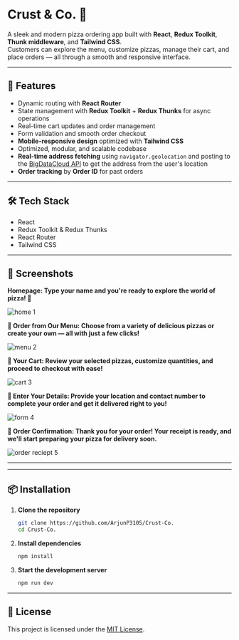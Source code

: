 # Crust & Co. 🍕

A sleek and modern pizza ordering app built with **React**, **Redux Toolkit**, **Thunk middleware**, and **Tailwind CSS**.  
Customers can explore the menu, customize pizzas, manage their cart, and place orders — all through a smooth and responsive interface.

---

## 🚀 Features
- Dynamic routing with **React Router**
- State management with **Redux Toolkit** + **Redux Thunks** for async operations
- Real-time cart updates and order management
- Form validation and smooth order checkout
- **Mobile-responsive design** optimized with **Tailwind CSS**
- Optimized, modular, and scalable codebase
- **Real-time address fetching** using `navigator.geolocation` and posting to the [BigDataCloud API](https://api.bigdatacloud.net/data/reverse-geocode-client) to get the address from the user's location
- **Order tracking** by **Order ID** for past orders

---

## 🛠 Tech Stack
- React
- Redux Toolkit & Redux Thunks
- React Router
- Tailwind CSS

---

## 📸 Screenshots

**Homepage: Type your name and you're ready to explore the world of pizza! 🍕**

![home 1](https://github.com/user-attachments/assets/6357b684-066e-442d-a50c-497e7fdc8103)

**🍕 Order from Our Menu: Choose from a variety of delicious pizzas or create your own — all with just a few clicks!**

![menu 2](https://github.com/user-attachments/assets/1a7219ab-da8b-4f07-a2e7-636227207bac)

**🛒 Your Cart: Review your selected pizzas, customize quantities, and proceed to checkout with ease!**

![cart 3](https://github.com/user-attachments/assets/38bec016-ab7e-4dd6-88da-6e4e175cf15d)

**📍 Enter Your Details: Provide your location and contact number to complete your order and get it delivered right to you!**

![form 4](https://github.com/user-attachments/assets/886693ba-090c-46db-b849-1ef09ba33481)

**🧾 Order Confirmation: Thank you for your order! Your receipt is ready, and we'll start preparing your pizza for delivery soon.**

![order reciept 5](https://github.com/user-attachments/assets/d1c783da-a884-42b0-8148-287b652a0cae)

****

---

## 📦 Installation

1. **Clone the repository**
   ```bash
   git clone https://github.com/ArjunP3105/Crust-Co.
   cd Crust-Co.
   ```

2. **Install dependencies**
   ```bash
   npm install
   ```

3. **Start the development server**
   ```bash
   npm run dev
   ```

---

## 📄 License

This project is licensed under the [MIT License](LICENSE).

